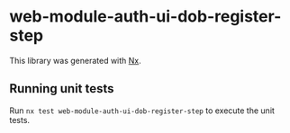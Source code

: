 # web-module-auth-ui-dob-register-step

This library was generated with [Nx](https://nx.dev).

## Running unit tests

Run `nx test web-module-auth-ui-dob-register-step` to execute the unit tests.
